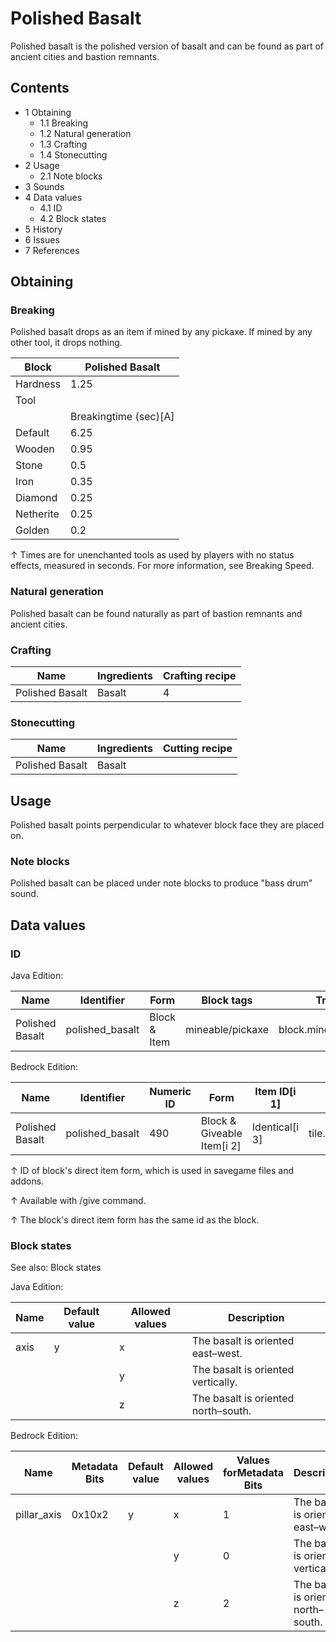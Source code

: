 # Polished Basalt
Polished basalt is the polished version of basalt and can be found as part of ancient cities and bastion remnants.

## Contents
- 1 Obtaining
	- 1.1 Breaking
	- 1.2 Natural generation
	- 1.3 Crafting
	- 1.4 Stonecutting
- 2 Usage
	- 2.1 Note blocks
- 3 Sounds
- 4 Data values
	- 4.1 ID
	- 4.2 Block states
- 5 History
- 6 Issues
- 7 References

## Obtaining
### Breaking
Polished basalt drops as an item if mined by any pickaxe. If mined by any other tool, it drops nothing.

| Block     | Polished Basalt       |
|-----------|-----------------------|
| Hardness  | 1.25                  |
| Tool      |                       |
|           | Breakingtime (sec)[A] |
| Default   | 6.25                  |
| Wooden    | 0.95                  |
| Stone     | 0.5                   |
| Iron      | 0.35                  |
| Diamond   | 0.25                  |
| Netherite | 0.25                  |
| Golden    | 0.2                   |


↑ Times are for unenchanted tools as used by players with no status effects, measured in seconds. For more information, see Breaking Speed.


### Natural generation
Polished basalt can be found naturally as part of bastion remnants and ancient cities.

### Crafting
| Name            | Ingredients | Crafting recipe |
|-----------------|-------------|-----------------|
| Polished Basalt | Basalt      | 4               |

### Stonecutting
| Name            | Ingredients | Cutting recipe |
|-----------------|-------------|----------------|
| Polished Basalt | Basalt      |                |

## Usage
Polished basalt points perpendicular to whatever block face they are placed on.

### Note blocks
Polished basalt can be placed under note blocks to produce "bass drum" sound.

## Data values
### ID
Java Edition:

| Name            | Identifier      | Form         | Block tags       | Translation key                 |
|-----------------|-----------------|--------------|------------------|---------------------------------|
| Polished Basalt | polished_basalt | Block & Item | mineable/pickaxe | block.minecraft.polished_basalt |

Bedrock Edition:

| Name            | Identifier      | Numeric ID | Form                       | Item ID[i 1]   | Translation key           |
|-----------------|-----------------|------------|----------------------------|----------------|---------------------------|
| Polished Basalt | polished_basalt | 490        | Block & Giveable Item[i 2] | Identical[i 3] | tile.polished_basalt.name |


↑ ID of block's direct item form, which is used in savegame files and addons.

↑ Available with /give command.

↑ The block's direct item form has the same id as the block.


### Block states
See also: Block states

Java Edition:

| Name | Default value | Allowed values | Description                         |
|------|---------------|----------------|-------------------------------------|
| axis | y             | x              | The basalt is oriented east–west.   |
|      |               | y              | The basalt is oriented vertically.  |
|      |               | z              | The basalt is oriented north–south. |

Bedrock Edition:

| Name        | Metadata Bits | Default value | Allowed values | Values forMetadata Bits | Description                         |
|-------------|---------------|---------------|----------------|-------------------------|-------------------------------------|
| pillar_axis | 0x10x2        | y             | x              | 1                       | The basalt is oriented east–west.   |
|             |               |               | y              | 0                       | The basalt is oriented vertically.  |
|             |               |               | z              | 2                       | The basalt is oriented north–south. |



